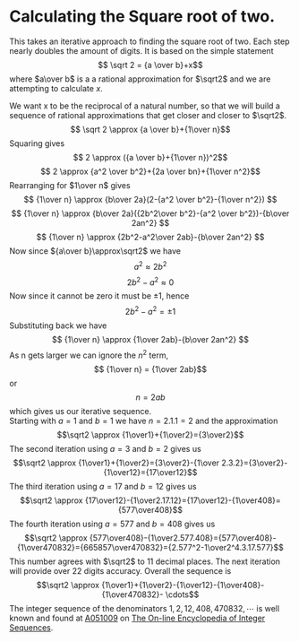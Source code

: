 # Calculating the Square root of two.
This takes an iterative approach to finding the square root of two. Each step nearly doubles the amount of digits. It is based on the simple statement
$$ \sqrt 2 = {a \over b}+x$$
where $a\over b$ is a a rational approximation for $\sqrt2$ and we are attempting to calculate $x$.

We want x to be the reciprocal of a natural number, so that we will build a sequence of rational approximations that get closer and closer to $\sqrt2$.
$$ \sqrt 2 \approx {a \over b}+{1\over n}$$
Squaring gives
$$ 2 \approx ({a \over b}+{1\over n})^2$$
$$ 2 \approx {a^2 \over b^2}+{2a \over bn}+{1\over n^2}$$
Rearranging for $1\over n$ gives
$$ {1\over n} \approx {b\over 2a}(2-{a^2 \over b^2}-{1\over n^2}) $$
$$ {1\over n} \approx {b\over 2a}({2b^2\over b^2}-{a^2 \over b^2})-{b\over 2an^2} $$
$$ {1\over n} \approx {2b^2-a^2\over 2ab}-{b\over 2an^2} $$
Now since ${a\over b}\approx\sqrt2$ we have
$$ a^2 \approx 2b^2$$
$$ 2b^2-a^2 \approx 0$$
Now since it cannot be zero it must be $\pm1$, hence
$$ 2b^2-a^2=\pm1$$
Substituting back we have
$$ {1\over n} \approx {1\over 2ab}-{b\over 2an^2} $$
As n gets larger we can ignore the $n^2$ term,  
$$ {1\over n} = {1\over 2ab}$$
or
$$ n = 2ab$$
which gives us our iterative sequence.  
Starting with $a=1$ and $b=1$ we have $n=2.1.1=2$ and the approximation
$$\sqrt2 \approx {1\over1}+{1\over2}={3\over2}$$
The second iteration using $a=3$ and $b=2$ gives us
$$\sqrt2 \approx {1\over1}+{1\over2}={3\over2}-{1\over 2.3.2}={3\over2}-{1\over12}={17\over12}$$
The third iteration using $a=17$ and $b=12$ gives us
$$\sqrt2 \approx {17\over12}-{1\over2.17.12}={17\over12}-{1\over408}={577\over408}$$
The fourth iteration using $a=577$ and $b=408$ gives us
$$\sqrt2 \approx {577\over408}-{1\over2.577.408}={577\over408}-{1\over470832}={665857\over470832}={2.577^2-1\over2^4.3.17.577}$$
This number agrees with $\sqrt2$ to 11 decimal places.  The next iteration will provide over 22 digits accuracy.
Overall the sequence is
$$\sqrt2 \approx {1\over1}+{1\over2}-{1\over12}-{1\over408}-{1\over470832}- \cdots$$
The integer sequence of the denominators $1,2,12,408,470832,\cdots$ is well known and found at [A051009](https://oeis.org/A051009) on [The On-line Encyclopedia of Integer Sequences](https://oeis.org/).







